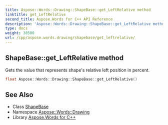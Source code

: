 ```yaml
---
title: Aspose::Words::Drawing::ShapeBase::get_LeftRelative method
linktitle: get_LeftRelative
second_title: Aspose.Words for C++ API Reference
description: 'Aspose::Words::Drawing::ShapeBase::get_LeftRelative method. Gets the value that represents shape''s relative left position in percent in C++.'
type: docs
weight: 38500
url: /cpp/aspose.words.drawing/shapebase/get_leftrelative/
---
```

## ShapeBase::get_LeftRelative method


Gets the value that represents shape's relative left position in percent.

```cpp
float Aspose::Words::Drawing::ShapeBase::get_LeftRelative()
```

## See Also

* Class [ShapeBase](../)
* Namespace [Aspose::Words::Drawing](../../)
* Library [Aspose.Words for C++](../../../)
